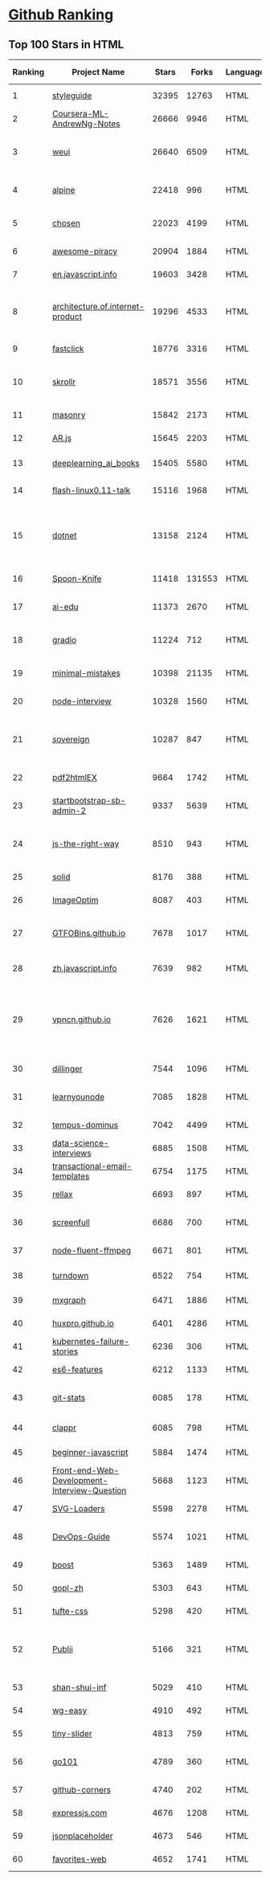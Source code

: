 [Github Ranking](../README.md)
==========

## Top 100 Stars in HTML

| Ranking | Project Name | Stars | Forks | Language | Open Issues | Description | Last Commit |
| ------- | ------------ | ----- | ----- | -------- | ----------- | ----------- | ----------- |
| 1 | [styleguide](https://github.com/google/styleguide) | 32395 | 12763 | HTML | 188 | Style guides for Google-originated open-source projects | 2022-12-08T02:19:13Z |
| 2 | [Coursera-ML-AndrewNg-Notes](https://github.com/fengdu78/Coursera-ML-AndrewNg-Notes) | 26666 | 9946 | HTML | 48 | 吴恩达老师的机器学习课程个人笔记 | 2022-04-29T02:47:58Z |
| 3 | [weui](https://github.com/Tencent/weui) | 26640 | 6509 | HTML | 41 | A UI library by WeChat official design team, includes the most useful widgets/modules in mobile web applications. | 2022-12-14T10:25:23Z |
| 4 | [alpine](https://github.com/alpinejs/alpine) | 22418 | 996 | HTML | 0 | A rugged, minimal framework for composing JavaScript behavior in your markup.  | 2022-12-14T20:49:59Z |
| 5 | [chosen](https://github.com/harvesthq/chosen) | 22023 | 4199 | HTML | 249 | Deprecated - Chosen is a library for making long, unwieldy select boxes more friendly. | 2022-09-26T21:24:42Z |
| 6 | [awesome-piracy](https://github.com/Igglybuff/awesome-piracy) | 20904 | 1884 | HTML | 152 | A curated list of awesome warez and piracy links | 2022-11-15T14:29:54Z |
| 7 | [en.javascript.info](https://github.com/javascript-tutorial/en.javascript.info) | 19603 | 3428 | HTML | 84 | Modern JavaScript Tutorial  | 2022-12-14T13:04:41Z |
| 8 | [architecture.of.internet-product](https://github.com/davideuler/architecture.of.internet-product) | 19296 | 4533 | HTML | 3 | 互联网公司技术架构，微信/淘宝/微博/腾讯/阿里/美团点评/百度/Google/Facebook/Amazon/eBay的架构，欢迎PR补充 | 2022-09-04T14:56:01Z |
| 9 | [fastclick](https://github.com/ftlabs/fastclick) | 18776 | 3316 | HTML | 212 | Polyfill to remove click delays on browsers with touch UIs | 2021-08-13T16:01:47Z |
| 10 | [skrollr](https://github.com/Prinzhorn/skrollr) | 18571 | 3556 | HTML | 243 | Stand-alone parallax scrolling library for mobile (Android + iOS) and desktop. No jQuery. Just plain JavaScript (and some love). | 2018-01-23T20:05:59Z |
| 11 | [masonry](https://github.com/desandro/masonry) | 15842 | 2173 | HTML | 62 | :love_hotel: Cascading grid layout plugin | 2021-10-03T09:17:12Z |
| 12 | [AR.js](https://github.com/jeromeetienne/AR.js) | 15645 | 2203 | HTML | 3 | Efficient Augmented Reality for the Web - 60fps on mobile! | 2022-12-07T23:32:13Z |
| 13 | [deeplearning_ai_books](https://github.com/fengdu78/deeplearning_ai_books) | 15405 | 5580 | HTML | 51 | deeplearning.ai（吴恩达老师的深度学习课程笔记及资源） | 2022-04-29T04:04:23Z |
| 14 | [flash-linux0.11-talk](https://github.com/sunym1993/flash-linux0.11-talk) | 15116 | 1968 | HTML | 33 | 你管这破玩意叫操作系统源码 — 像小说一样品读 Linux 0.11 核心代码 | 2022-11-03T14:52:01Z |
| 15 | [dotnet](https://github.com/microsoft/dotnet) | 13158 | 2124 | HTML | 215 | This repo is the official home of .NET on GitHub. It's a great starting point to find many .NET OSS projects from Microsoft and the community, including many that are part of the .NET Foundation. | 2022-11-14T01:20:23Z |
| 16 | [Spoon-Knife](https://github.com/octocat/Spoon-Knife) | 11418 | 131553 | HTML | 1613 | This repo is for demonstration purposes only. | 2022-12-15T00:04:13Z |
| 17 | [ai-edu](https://github.com/microsoft/ai-edu) | 11373 | 2670 | HTML | 60 | AI education materials for Chinese students, teachers and IT professionals. | 2022-12-06T12:55:18Z |
| 18 | [gradio](https://github.com/gradio-app/gradio) | 11224 | 712 | HTML | 253 | Create UIs for your machine learning model in Python in 3 minutes | 2022-12-15T02:10:20Z |
| 19 | [minimal-mistakes](https://github.com/mmistakes/minimal-mistakes) | 10398 | 21135 | HTML | 17 | :triangular_ruler: Jekyll theme for building a personal site, blog, project documentation, or portfolio. | 2022-12-13T14:54:28Z |
| 20 | [node-interview](https://github.com/ElemeFE/node-interview) | 10328 | 1560 | HTML | 6 | How to pass the Node.js interview of ElemeFE. | 2020-10-19T03:29:22Z |
| 21 | [sovereign](https://github.com/sovereign/sovereign) | 10287 | 847 | HTML | 83 | A set of Ansible playbooks to build and maintain your own private cloud: email, calendar, contacts, file sync, IRC bouncer, VPN, and more. | 2022-12-11T09:26:37Z |
| 22 | [pdf2htmlEX](https://github.com/coolwanglu/pdf2htmlEX) | 9664 | 1742 | HTML | 231 | Convert PDF to HTML without losing text or format. | 2022-08-05T10:02:16Z |
| 23 | [startbootstrap-sb-admin-2](https://github.com/StartBootstrap/startbootstrap-sb-admin-2) | 9337 | 5639 | HTML | 61 | A free, open source, Bootstrap admin theme created by Start Bootstrap | 2022-12-02T20:02:48Z |
| 24 | [js-the-right-way](https://github.com/braziljs/js-the-right-way) | 8510 | 943 | HTML | 17 | An easy-to-read, quick reference for JS best practices, accepted coding standards, and links around the Web | 2021-10-31T10:32:14Z |
| 25 | [solid](https://github.com/solid/solid) | 8176 | 388 | HTML | 131 | Solid - Re-decentralizing the web (project directory) | 2022-08-24T14:54:37Z |
| 26 | [ImageOptim](https://github.com/ImageOptim/ImageOptim) | 8087 | 403 | HTML | 163 | GUI image optimizer for Mac | 2022-09-17T13:15:49Z |
| 27 | [GTFOBins.github.io](https://github.com/GTFOBins/GTFOBins.github.io) | 7678 | 1017 | HTML | 5 | GTFOBins is a curated list of Unix binaries that can be used to bypass local security restrictions in misconfigured systems | 2022-12-10T13:36:37Z |
| 28 | [zh.javascript.info](https://github.com/javascript-tutorial/zh.javascript.info) | 7639 | 982 | HTML | 3 | 现代 JavaScript 教程（The Modern JavaScript Tutorial） | 2022-12-13T11:32:04Z |
| 29 | [vpncn.github.io](https://github.com/vpncn/vpncn.github.io) | 7626 | 1621 | HTML | 37 | 2022中国翻墙软件VPN推荐以及科学上网避坑，稳定好用。对比SSR机场、蓝灯、V2ray、老王VPN、VPS搭建梯子等科学上网与翻墙软件，中国最新科学上网翻墙梯子VPN下载推荐。 | 2022-12-09T14:57:30Z |
| 30 | [dillinger](https://github.com/joemccann/dillinger) | 7544 | 1096 | HTML | 107 | The last Markdown editor, ever. | 2022-12-13T01:16:48Z |
| 31 | [learnyounode](https://github.com/workshopper/learnyounode) | 7085 | 1828 | HTML | 103 | Learn You The Node.js For Much Win! An intro to Node.js via a set of self-guided workshops. | 2021-12-04T20:27:04Z |
| 32 | [tempus-dominus](https://github.com/Eonasdan/tempus-dominus) | 7042 | 4499 | HTML | 20 | A powerful Date/time picker widget. | 2022-12-14T16:32:58Z |
| 33 | [data-science-interviews](https://github.com/alexeygrigorev/data-science-interviews) | 6885 | 1508 | HTML | 5 | Data science interview questions and answers | 2022-12-14T10:05:35Z |
| 34 | [transactional-email-templates](https://github.com/mailgun/transactional-email-templates) | 6754 | 1175 | HTML | 10 | Responsive transactional HTML email templates | 2022-02-03T15:51:44Z |
| 35 | [rellax](https://github.com/dixonandmoe/rellax) | 6693 | 897 | HTML | 69 | Lightweight, vanilla javascript parallax library | 2022-03-22T17:34:52Z |
| 36 | [screenfull](https://github.com/sindresorhus/screenfull) | 6686 | 700 | HTML | 15 | Simple wrapper for cross-browser usage of the JavaScript Fullscreen API | 2022-07-08T13:02:03Z |
| 37 | [node-fluent-ffmpeg](https://github.com/fluent-ffmpeg/node-fluent-ffmpeg) | 6671 | 801 | HTML | 293 | A fluent API to FFMPEG (http://www.ffmpeg.org) | 2022-10-07T22:05:00Z |
| 38 | [turndown](https://github.com/mixmark-io/turndown) | 6522 | 754 | HTML | 81 | 🛏 An HTML to Markdown converter written in JavaScript | 2022-08-31T10:05:19Z |
| 39 | [mxgraph](https://github.com/jgraph/mxgraph) | 6471 | 1886 | HTML | 0 | mxGraph is a fully client side JavaScript diagramming library | 2020-11-13T09:04:55Z |
| 40 | [huxpro.github.io](https://github.com/Huxpro/huxpro.github.io) | 6401 | 4286 | HTML | 103 | My Blog / Jekyll Themes / PWA | 2022-12-11T01:38:22Z |
| 41 | [kubernetes-failure-stories](https://github.com/hjacobs/kubernetes-failure-stories) | 6236 | 306 | HTML | 0 | Compilation of public failure/horror stories related to Kubernetes | 2020-08-23T11:16:39Z |
| 42 | [es6-features](https://github.com/rse/es6-features) | 6212 | 1133 | HTML | 16 | ECMAScript 6: Feature Overview & Comparison | 2020-11-21T17:25:58Z |
| 43 | [git-stats](https://github.com/IonicaBizau/git-stats) | 6085 | 178 | HTML | 14 | 🍀 Local git statistics including GitHub-like contributions calendars. | 2022-10-22T13:26:17Z |
| 44 | [clappr](https://github.com/clappr/clappr) | 6085 | 798 | HTML | 18 | :clapper: An extensible media player for the web. | 2022-12-08T23:27:28Z |
| 45 | [beginner-javascript](https://github.com/wesbos/beginner-javascript) | 5884 | 1474 | HTML | 7 | Slam Dunk JavaScript | 2022-12-11T07:44:45Z |
| 46 | [Front-end-Web-Development-Interview-Question](https://github.com/paddingme/Front-end-Web-Development-Interview-Question) | 5668 | 1123 | HTML | 9 | 前端开发面试题大收集，前端面试集锦 :heart: :gift_heart: :cupid: | 2021-10-13T07:10:48Z |
| 47 | [SVG-Loaders](https://github.com/SamHerbert/SVG-Loaders) | 5598 | 2278 | HTML | 5 | Loading icons and small animations built with pure SVG. | 2022-02-03T09:39:41Z |
| 48 | [DevOps-Guide](https://github.com/Tikam02/DevOps-Guide) | 5574 | 1021 | HTML | 4 |  DevOps Guide - Development to Production all configurations with basic notes to debug efficiently. | 2022-12-13T14:13:31Z |
| 49 | [boost](https://github.com/boostorg/boost) | 5363 | 1489 | HTML | 71 | Super-project for modularized Boost | 2022-12-15T01:45:04Z |
| 50 | [gopl-zh](https://github.com/golang-china/gopl-zh) | 5303 | 643 | HTML | 17 | :books: Go语言圣经中文版 | 2022-10-23T23:50:37Z |
| 51 | [tufte-css](https://github.com/edwardtufte/tufte-css) | 5298 | 420 | HTML | 9 | Style your webpage like Edward Tufte’s handouts. | 2021-09-19T22:02:49Z |
| 52 | [Publii](https://github.com/GetPublii/Publii) | 5166 | 321 | HTML | 124 |  Publii is a desktop-based CMS for Windows, Mac and Linux that makes creating static websites fast and hassle-free, even for beginners. | 2022-12-13T22:07:44Z |
| 53 | [shan-shui-inf](https://github.com/LingDong-/shan-shui-inf) | 5029 | 410 | HTML | 10 | Procedurally generated Chinese landscape painting. | 2018-12-11T00:19:08Z |
| 54 | [wg-easy](https://github.com/WeeJeWel/wg-easy) | 4910 | 492 | HTML | 44 | The easiest way to run WireGuard VPN + Web-based Admin UI. | 2022-12-14T10:26:46Z |
| 55 | [tiny-slider](https://github.com/ganlanyuan/tiny-slider) | 4813 | 759 | HTML | 302 | Vanilla javascript slider for all purposes. | 2022-12-08T02:56:27Z |
| 56 | [go101](https://github.com/go101/go101) | 4789 | 360 | HTML | 8 | An up-to-date (unofficial) knowledge base for Go programming self learning | 2022-12-08T09:30:03Z |
| 57 | [github-corners](https://github.com/tholman/github-corners) | 4740 | 202 | HTML | 8 | A fresher "Fork me on GitHub" callout. | 2022-10-25T00:18:38Z |
| 58 | [expressjs.com](https://github.com/expressjs/expressjs.com) | 4676 | 1208 | HTML | 51 | None | 2022-11-30T13:39:04Z |
| 59 | [jsonplaceholder](https://github.com/typicode/jsonplaceholder) | 4673 | 546 | HTML | 61 | A simple online fake REST API server | 2022-12-10T16:08:24Z |
| 60 | [favorites-web](https://github.com/cloudfavorites/favorites-web) | 4652 | 1741 | HTML | 6 | 云收藏 Spring Boot 2.X 开源项目 | 2022-09-01T22:30:47Z |

